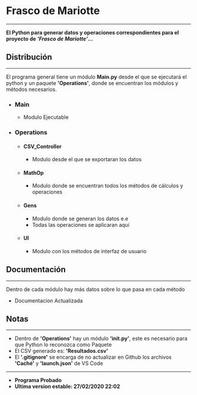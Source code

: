 # Frasco de Mariotte
-------------------------------------------------------------------------------------------------------
**El Python para generar datos y operaciones correspondientes para el proyecto de *'Frasco de Mariotte'*...**

## Distribución
-------------------------------------------------------------------------------------------------------
El programa general tiene un módulo **Main.py** desde el que se ejecutará el python y un paquete **'Operations'**,
donde se encuentran los módulos y métodos necesarios.
- ### Main
    - Modulo Ejecutable
- ### Operations
  - #### CSV_Controller
      - Modulo desde el que se exportaran los datos
  - #### MathOp
      - Modulo donde se encuentran todos los métodos de cálculos y operaciones
  - #### Gens
      - Modulo donde se generan los datos e.e
      - Todas las operaciones se aplicaran aqui
  - #### UI
      - Modulo con los métodos de interfaz de usuario

## Documentación
---------------------------------------------------------------------------------------------------------
Dentro de cada módulo hay más datos sobre lo que pasa en cada método
- Documentacion Actualizada

## Notas
---------------------------------------------------------------------------------------------------------
- Dentro de **'Operations'** hay un módulo **'__init__.py'**, este es necesario para que Python lo reconozca como Paquete
- El CSV generado es: **'Resultados.csv'**
- El **'.gitignore'** se encarga de no actualizar en Github los archivos **'Caché'** y **'launch.json'** de VS Code 
---------------------------------------------------------------------------------------------------------

- **Programa Probado**
- **Ultima version estable: 27/02/2020 22:02**
